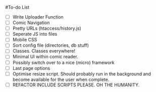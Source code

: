 #To-do List

- [ ] Write Uploader Function
- [ ] Comic Navigation
- [ ] Pretty URLs (htaccess/history.js)
- [ ] Seperate JS into files
- [ ] Mobile CSS
- [ ] Sort config file (directories, db stuff)
- [ ] Classes. Classes everywhere!
- [ ] Minimal UI within comic reader. 
- [ ] Possibly switch over to a nice (micro) framework
- [ ] Last page options
- [ ] Optimise resize script. Should probably run in the background and become available for the user when complete.
- [ ] REFACTOR INCLUDE SCRIPTS PLEASE. OH THE HUMANITY.
